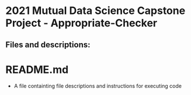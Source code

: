 # 2021 Mutual Data Science Capstone Project - Appropriate-Checker

## Files and descriptions:
# README.md
  - A file containting file descriptions and instructions for executing code

